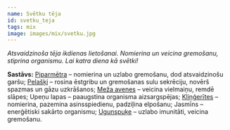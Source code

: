 ```yaml
---
name: Svētku tēja
id: svetku_teja
tags: mix
image: images/mix/svetku.jpg
---
```

*Atsvaidzinoša tēja ikdienas lietošanai. Nomierina un veicina gremošanu, stiprina organismu. Lai katra diena kā svētki!*

**Sastāvs:**
<a href="https://www.danga.lv/mono/#piparmetra">Piparmētra</a> – nomierina un uzlabo gremošanu, dod atsvaidzinošu garšu;
<a href="https://www.danga.lv/mono/#pelaski">Pelašķi</a> – rosina ēstgribu un gremošanas sulu sekrēciju, novērš spazmas un gāzu uzkrāšanos;
<a href="https://www.danga.lv/mono/#meza_avenes">Meža avenes</a> – veicina vielmaiņu, remdē slāpes;
Upeņu lapas – paaugstina organisma aizsargspējas;
<a href="https://www.danga.lv/mono/#klingerites">Kliņģerītes</a> – nomierina, pazemina asinsspiedienu, padziļina elpošanu;
Jasmīns – enerģētiski sakārto organismu;
<a href="https://www.danga.lv/mono/#ugunspuke">Ugunspuķe</a> – uzlabo imunitāti, veicina gremošanu.